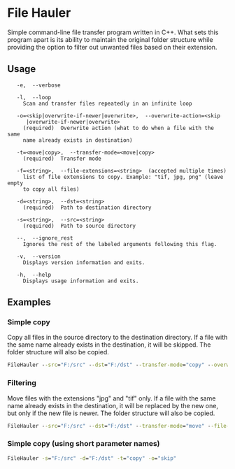 # File Hauler
Simple command-line file transfer program written in C++. What sets this program apart is its ability to maintain the original folder structure while providing the option to filter out unwanted files based on their extension.

## Usage
```console
   -e,  --verbose

   -l,  --loop
     Scan and transfer files repeatedly in an infinite loop

   -o=<skip|overwrite-if-newer|overwrite>,  --overwrite-action=<skip
      |overwrite-if-newer|overwrite>
     (required)  Overwrite action (what to do when a file with the same
     name already exists in destination)

   -t=<move|copy>,  --transfer-mode=<move|copy>
     (required)  Transfer mode

   -f=<string>,  --file-extensions=<string>  (accepted multiple times)
     list of file extensions to copy. Example: "tif, jpg, png" (leave empty
     to copy all files)

   -d=<string>,  --dst=<string>
     (required)  Path to destination directory

   -s=<string>,  --src=<string>
     (required)  Path to source directory

   --,  --ignore_rest
     Ignores the rest of the labeled arguments following this flag.

   -v,  --version
     Displays version information and exits.

   -h,  --help
     Displays usage information and exits.
```

## Examples
### Simple copy
Copy all files in the source directory to the destination directory. If a file with the same name already exists in the destination, it will be skipped. The folder structure will also be copied.
```bat
FileHauler --src="F:/src" --dst="F:/dst" --transfer-mode="copy" --overwrite-action="skip"
```
### Filtering
Move files with the extensions "jpg" and "tif" only. If a file with the same name already exists in the destination, it will be replaced by the new one, but only if the new file is newer. The folder structure will also be copied.
```bat
FileHauler --src="F:/src" --dst="F:/dst" --transfer-mode="move" --file-extensions="jpg, tif" --overwrite-action="overwrite-if-newer"
```
### Simple copy (using short parameter names)
```bat
FileHauler -s="F:/src" -d="F:/dst" -t="copy" -o="skip"
```
